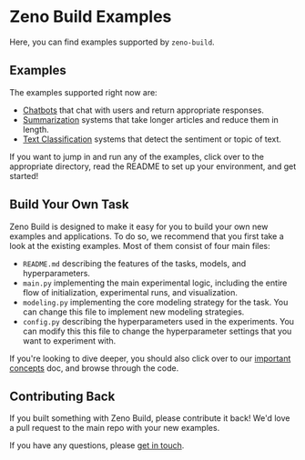 # Zeno Build Examples

Here, you can find examples supported by `zeno-build`.

## Examples

The examples supported right now are:

- [Chatbots](chatbot/) that chat with users and return appropriate responses.
- [Summarization](summarization/) systems that take longer articles and reduce
  them in length.
- [Text Classification](text_classification/) systems that detect the sentiment
  or topic of text.

If you want to jump in and run any of the examples, click over to the appropriate
directory, read the README to set up your environment, and get
started!

## Build Your Own Task

Zeno Build is designed to make it easy for you to build your own new examples and
applications. To do so, we recommend that you first take a look at the existing
examples. Most of them consist of four main files:

- `README.md` describing the features of the tasks, models, and hyperparameters.
- `main.py` implementing the main experimental logic, including the entire flow
  of initialization, experimental runs, and visualization.
- `modeling.py` implementing the core modeling strategy for the task. You can
  change this file to implement new modeling strategies.
- `config.py` describing the hyperparameters used in the experiments. You can
  modify this this file to change the hyperparameter settings that you want to
  experiment with.

If you're looking to dive deeper, you should also click over to our [important
concepts](CONCEPTS.md) doc, and browse through the code.

## Contributing Back

If you built something with Zeno Build, please contribute it back! We'd love a
pull request to the main repo with your new examples.

If you have any questions, please [get in touch](../README.md#get-in-touch).
